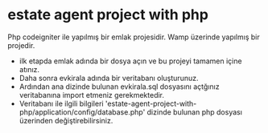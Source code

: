 # estate agent project with php
Php codeigniter ile yapılmış bir emlak projesidir. Wamp üzerinde yapılmış bir projedir.
- ilk etapda emlak adında bir dosya açın ve bu projeyi tamamen içine atınız.
- Daha sonra evkirala adında bir veritabanı oluşturunuz. 
- Ardından ana dizinde bulunan evkirala.sql dosyasını açtğınız veritabanına import etmeniz gerekmektedir. 
- Veritabanı ile ilgili bilgileri 'estate-agent-project-with-php/application/config/database.php' dizinde bulunan php dosyası üzerinden değiştirebilirsiniz. 
